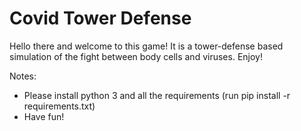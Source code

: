 # Covid Tower Defense
Hello there and welcome to this game! It is a tower-defense based simulation of the fight between body cells and viruses. Enjoy!

Notes:
- Please install python 3 and all the requirements (run pip install -r requirements.txt)
- Have fun!